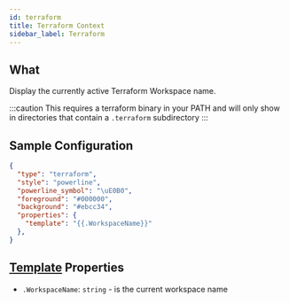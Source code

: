 ```yaml
---
id: terraform
title: Terraform Context
sidebar_label: Terraform
---
```


## What

Display the currently active Terraform Workspace name.

:::caution
This requires a terraform binary in your PATH and will only show in directories that contain a `.terraform` subdirectory
:::

## Sample Configuration

```json
{
  "type": "terraform",
  "style": "powerline",
  "powerline_symbol": "\uE0B0",
  "foreground": "#000000",
  "background": "#ebcc34",
  "properties": {
    "template": "{{.WorkspaceName}}"
  },
}
```

## [Template][templates] Properties

- `.WorkspaceName`: `string` - is the current workspace name

[templates]: /docs/config-text#templates
